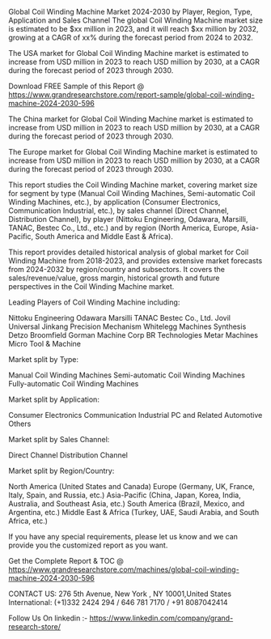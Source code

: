 Global Coil Winding Machine Market 2024-2030 by Player, Region, Type, Application and Sales Channel
The global Coil Winding Machine market size is estimated to be $xx million in 2023, and it will reach $xx million by 2032, growing at a CAGR of xx% during the forecast period from 2024 to 2032.

The USA market for Global Coil Winding Machine market is estimated to increase from USD million in 2023 to reach USD million by 2030, at a CAGR during the forecast period of 2023 through 2030.

Download FREE Sample of this Report @ https://www.grandresearchstore.com/report-sample/global-coil-winding-machine-2024-2030-596

The China market for Global Coil Winding Machine market is estimated to increase from USD million in 2023 to reach USD million by 2030, at a CAGR during the forecast period of 2023 through 2030.

The Europe market for Global Coil Winding Machine market is estimated to increase from USD million in 2023 to reach USD million by 2030, at a CAGR during the forecast period of 2023 through 2030.

This report studies the Coil Winding Machine market, covering market size for segment by type (Manual Coil Winding Machines, Semi-automatic Coil Winding Machines, etc.), by application (Consumer Electronics, Communication Industrial, etc.), by sales channel (Direct Channel, Distribution Channel), by player (Nittoku Engineering, Odawara, Marsilli, TANAC, Bestec Co., Ltd., etc.) and by region (North America, Europe, Asia-Pacific, South America and Middle East & Africa).

This report provides detailed historical analysis of global market for Coil Winding Machine from 2018-2023, and provides extensive market forecasts from 2024-2032 by region/country and subsectors. It covers the sales/revenue/value, gross margin, historical growth and future perspectives in the Coil Winding Machine market.

Leading Players of Coil Winding Machine including:

Nittoku Engineering
Odawara
Marsilli
TANAC
Bestec Co., Ltd.
Jovil Universal
Jinkang Precision Mechanism
Whitelegg Machines
Synthesis
Detzo
Broomfield
Gorman Machine Corp
BR Technologies
Metar Machines
Micro Tool & Machine

Market split by Type:

Manual Coil Winding Machines
Semi-automatic Coil Winding Machines
Fully-automatic Coil Winding Machines

Market split by Application:

Consumer Electronics
Communication Industrial
PC and Related
Automotive
Others

Market split by Sales Channel:

Direct Channel
Distribution Channel

Market split by Region/Country:

North America (United States and Canada)
Europe (Germany, UK, France, Italy, Spain, and Russia, etc.)
Asia-Pacific (China, Japan, Korea, India, Australia, and Southeast Asia, etc.)
South America (Brazil, Mexico, and Argentina, etc.)
Middle East & Africa (Turkey, UAE, Saudi Arabia, and South Africa, etc.)

If you have any special requirements, please let us know and we can provide you the customized report as you want.

Get the Complete Report & TOC @ https://www.grandresearchstore.com/machines/global-coil-winding-machine-2024-2030-596

CONTACT US:
276 5th Avenue, New York , NY 10001,United States
International: (+1)332 2424 294 / 646 781 7170 / +91 8087042414

Follow Us On linkedin :- https://www.linkedin.com/company/grand-research-store/
